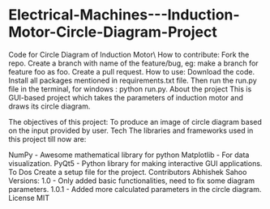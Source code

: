 # Electrical-Machines---Induction-Motor-Circle-Diagram-Project
Code for Circle Diagram of Induction Motor\\ 
How to contribute:
Fork the repo.
Create a branch with name of the feature/bug, eg: make a branch for feature foo as foo.
Create a pull request.
How to use:
Download the code.
Install all packages mentioned in requirements.txt file.
Then run the run.py file in the terminal, for windows : python run.py.
About the project
This is GUI-based project which takes the parameters of induction motor and draws its circle diagram.

The objectives of this project:
To produce an image of circle diagram based on the input provided by user.
Tech
The libraries and frameworks used in this project till now are:

NumPy - Awesome mathematical library for python
Matplotlib - For data visualization.
PyQt5 - Python library for making interactive GUI applications.
To Dos
Create a setup file for the project.
Contributors
Abhishek Sahoo
Versions:
1.0 - Only added basic functionalities, need to fix some diagram parameters.
1.0.1 - Added more calculated parameters in the circle diagram.
License
MIT
